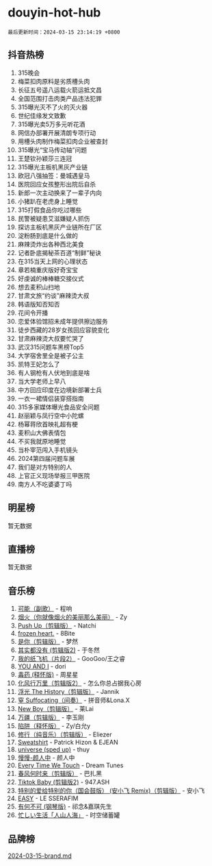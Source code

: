 # douyin-hot-hub

`最后更新时间：2024-03-15 23:14:19 +0800`

## 抖音热榜

1. 315晚会
1. 梅菜扣肉原料是劣质槽头肉
1. 长征五号遥八运载火箭运抵文昌
1. 全国范围打击肉类产品违法犯罪
1. 315曝光灭不了火的灭火器
1. 世纪佳缘发文致歉
1. 315曝光卖5万多元听花酒
1. 网信办部署开展清朗专项行动
1. 用槽头肉制作梅菜扣肉企业被查封
1. 315曝光“宝马传动轴”问题
1. 王楚钦孙颖莎三连冠
1. 315曝光主板机黑灰产业链
1. 欧冠八强抽签：曼城遇皇马
1. 医院回应女孩整形出院后自杀
1. 新郎一次主动换来了一辈子内向
1. 小猪趴在老虎身上睡觉
1. 315打假食品你吃过哪些
1. 民警被疑患艾滋嫌疑人抓伤
1. 探访主板机黑灰产业链所在厂区
1. 淀粉肠到底是什么做的
1. 麻辣烫炸出各种西北美食
1. 记者卧底揭秘茶百道“制鲜”秘诀
1. 在315当天上网的心理状态
1. 章若楠重庆版好奇宝宝
1. 好虔诚的棒棒糖交接仪式
1. 想去麦积山扫地
1. 甘肃文旅“约谈”麻辣烫大叔
1. 韩语版知否知否
1. 花间令开播
1. 恋爱体验馆招未成年提供擦边服务
1. 徒步西藏的28岁女孩回应容貌变化
1. 甘肃麻辣烫大叔要忙哭了
1. 武汉315问题车黑榜Top5
1. 大学宿舍里全是被子公主
1. 凯特王妃怎么了
1. 有人钢枪有人伏地到底是啥
1. 当大学老师上早八
1. 中方回应印度在边境新部署士兵
1. 一衣一裙情侣装穿搭指南
1. 315多家媒体曝光食品安全问题
1. 赵丽颖与凤行空中小陀螺
1. 杨幂蒋欣首映礼超有梗
1. 麦积山大佛表情包
1. 不买我就原地睡觉
1. 当朴宰范闯入手机镜头
1. 2024第四届问题车展
1. 我们是对方特别的人
1. 上官正义现场举报三甲医院
1. 南方人不吃婆婆丁吗

## 明星榜

暂无数据

## 直播榜

暂无数据

## 音乐榜

1. [可能（副歌）](https://sf5-hl-cdn-tos.douyinstatic.com/obj/tos-cn-ve-2774/cde1731888894259b333569393c2fb51) - 程响
1. [烟火（你就像烟火的美丽那么美丽）](https://sf3-cdn-tos.douyinstatic.com/obj/tos-cn-ve-2774/oAO9ggQMdM8D1dpPfLvFaVQw0xXeWzFweHCR9A) - Zy
1. [Push Up（剪辑版）](https://sf5-hl-cdn-tos.douyinstatic.com/obj/tos-cn-ve-2774/oUZ8lAerCPgMmOQlO6CfhjyIIBRt81GjNgzqt4) - Natchi
1. [frozen heart.](https://sf5-hl-cdn-tos.douyinstatic.com/obj/tos-cn-ve-2774/oIIWJfyjIACZA9zQMtnJ6hQQhFC4vhCupoRBsO) - 8Bite
1. [是你（剪辑版）](https://sf3-cdn-tos.douyinstatic.com/obj/tos-cn-ve-2774/46019dae783c4c969944217fe1cfafc4) - 梦然
1. [其实都没有 (剪辑版2)](https://sf3-cdn-tos.douyinstatic.com/obj/tos-cn-ve-2774/oEBNQenHZtBhxYjGgUDQk0BCHTigQafgFlbQ7k) - 于冬然
1. [我的纸飞机（片段2）](https://sf5-hl-cdn-tos.douyinstatic.com/obj/tos-cn-ve-2774/oM2ZrKcg2CD5AeRB2gkeXOFB1IxAGJdZPazYHf) - GooGoo/王之睿
1. [YOU AND I](https://sf5-hl-cdn-tos.douyinstatic.com/obj/tos-cn-ve-2774/owHneC9pQaAQy2eFQdrfDbsugDhXJYFWBDZzAH) - dori
1. [毒药 (释怀版)](https://sf5-hl-cdn-tos.douyinstatic.com/obj/tos-cn-ve-2774/oYILMEAzspdZBIzy4frJNB8ZHPHWAhiwowd4Ad) - 周星星
1. [化风行万里（剪辑版2）](https://sf5-hl-cdn-tos.douyinstatic.com/obj/tos-cn-ve-2774/oEWQJsIQhzBfrhMgczsZDgNaiFzvgAwMHPtyTB) - 怎么你总占据我心房
1. [浮光 The History（剪辑版）](https://sf6-cdn-tos.douyinstatic.com/obj/tos-cn-ve-2774/oIkABGgUD0nCgDneOBBKSj79UBoAZtQjIi3fbl) - Jannik
1. [窒 Suffocating（间奏）](https://sf3-cdn-tos.douyinstatic.com/obj/tos-cn-ve-2774/oUtBYAhssQz2sxQrNTY6fxtgNBhJ1yMWh7IlWS) - 拼音师&Lona.X
1. [New Boy（剪辑版）](https://sf5-hl-cdn-tos.douyinstatic.com/obj/tos-cn-ve-2774/oAozkaGFcPxBerw7nBQfYf8z6CgCZAblDka2cl) - 莱Lai
1. [万疆（剪辑版）](https://sf6-cdn-tos.douyinstatic.com/obj/tos-cn-ve-2774/ooG7oVgFlDTelKCjCsTTobQvbdtj1BBQXnfZd8) - 李玉刚
1. [陷阱（释怀版）](https://sf6-cdn-tos.douyinstatic.com/obj/tos-cn-ve-2774/oE8C21LeZrzKLDFfQYgMzx4GAIHageG5IzayY7) - Zy/白允y
1. [修行（纯音乐）（剪辑版）](https://sf5-hl-cdn-tos.douyinstatic.com/obj/tos-cn-ve-2774/oconjmgByUNptBMJQHMAjSTCDeDxaSDQxgbeZk) - Eliezer
1. [Sweatshirt](https://sf5-hl-cdn-tos.douyinstatic.com/obj/tos-cn-ve-2774/oIljDAEhoLZWOUjICBfkC4Uzg1QB1BFgNfItyL) - Patrick Hizon & EJEAN
1. [universe (sped up)](https://sf6-cdn-tos.douyinstatic.com/obj/tos-cn-ve-2774/oIQnurQLDCsdYeegkM4CKuVb23MZBXtX6QB8bv) - thuy
1. [慢慢-颜人中](https://sf5-hl-cdn-tos.douyinstatic.com/obj/tos-cn-ve-2774/ocjHNfBXdBxQNC8ZGAeoLMFTUgtBg8bkExunDC) - 颜人中
1. [Every Time We Touch](https://sf6-cdn-tos.douyinstatic.com/obj/tos-cn-ve-2774/ogN6lUKQeBBfEVhIOMikG1CcJjugxk1tztZyhP) - Dream Tunes
1. [春风何时来（剪辑版）](https://sf3-cdn-tos.douyinstatic.com/obj/tos-cn-ve-2774/owVZktEaoxHvc3Qbtf20XZgIDfCsFBLavBTl1M) - 巴扎黑
1. [Tiktok Baby (剪辑版2)](https://sf5-hl-cdn-tos.douyinstatic.com/obj/tos-cn-ve-2774/409234e9be76489d9e51cf47453104f6) - 947.ASH
1. [特别的爱给特别的你（国会鼓版） (安小飞 Remix)（剪辑版）](https://sf3-cdn-tos.douyinstatic.com/obj/tos-cn-ve-2774/5d58984f252449de868a9b52f362d751) - 安小飞
1. [EASY](https://sf5-hl-cdn-tos.douyinstatic.com/obj/tos-cn-ve-2774/o0YWmCNo0QdVFEYlu0FfBBgNSie9S0Q5ZqDltv) - LE SSERAFIM
1. [有何不可 (钢琴版)](https://sf3-cdn-tos.douyinstatic.com/obj/tos-cn-ve-2774/7bee6314dd404650b8923035b853e5ee) - 祁念&嘉琪先生
1. [忙しい生活「人山人海」](https://sf3-cdn-tos.douyinstatic.com/obj/tos-cn-ve-2774/85e45ba5b18b40789757286816d99665) - 时空储蓄罐

## 品牌榜

[2024-03-15-brand.md](2024-03-15-brand.md)
